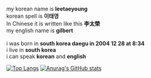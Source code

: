 <div>

my korean name is <strong>leetaeyoung</strong><br> 
korean spell is  <strong>이태영</strong><br>
In Chinese it is written like this  <strong>李太榮</strong><br>
my english name is  <strong>gilbert</strong><br>
<br>
i was born in  <strong>south korea daegu in 2004 12 28 at 8:34</strong><br>
i live in <strong style="">south korea</strong> <br> 
i can speak <strong>korean</strong> and  <strong>english</strong><br>

[![Top Langs](https://github-readme-stats.vercel.app/api/top-langs/?username=leetae04kr)](https://github.com/leetae04kr/github-readme-stats)
[![Anurag's GitHub stats](https://github-readme-stats.vercel.app/api?username=leetae04kr)](https://github.com/leetae04kr/github-readme-stats)

</div>
